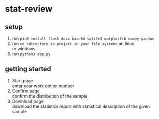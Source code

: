 # stat-review

## setup
  1. run `pip3 install flask docx base64 sqlite3 matplotlib numpy pandas`
  2. run `cd <directory to project in your file system>` on linux <br> or windows
  3. run `python3 app.py`
  
## getting started  

  1. Start page <br> enter your work option number
  2. Confirm page <br> confirm the distribution of the sample
  3. Download page <br> download the statistics report with statistical description of the given sample
